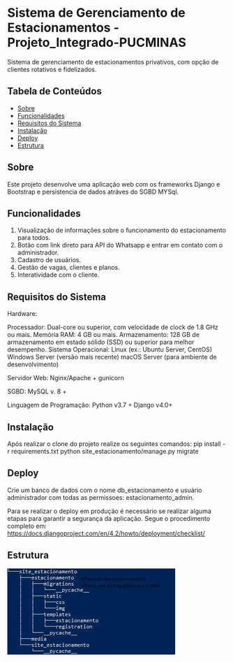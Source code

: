 # Sistema de Gerenciamento de Estacionamentos - Projeto_Integrado-PUCMINAS

Sistema de gerenciamento de estacionamentos privativos, com opção de clientes rotativos
e fidelizados.

## Tabela de Conteúdos

- [Sobre](#sobre)
- [Funcionalidades](#funcionalidades)
- [Requisitos do Sistema](#requisitos-do-sistema)
- [Instalação](#instalação)
- [Deploy](#deploy)
- [Estrutura](#estrutura)


## Sobre

Este projeto desenvolve uma aplicação web com os frameworks Django e Bootstrap e persistencia de dados atráves do SGBD MYSql.

## Funcionalidades

1. Visualização de informações sobre o funcionamento do estacionamento para todos.
2. Botão com link direto para API do Whatsapp e entrar em contato com o administrador.
3. Cadastro de usuários.
4. Gestão de vagas, clientes e planos.
5. Interatividade com o cliente.

## Requisitos do Sistema

Hardware:

Processador: Dual-core ou superior, com velocidade de clock de 1.8 GHz ou mais.
Memória RAM: 4 GB ou mais.
Armazenamento: 128 GB de armazenamento em estado sólido (SSD) ou superior para melhor desempenho.
Sistema Operacional:
    Linux (ex.: Ubuntu Server, CentOS)
    Windows Server (versão mais recente)
    macOS Server (para ambiente de desenvolvimento)

Servidor Web:
Nginx/Apache + gunicorn

SGBD:
MySQL v. 8 +

Linguagem de Programação:
Python v3.7 +
Django v4.0+

## Instalação

Após realizar o clone do projeto realize os seguintes comandos:
pip install -r requirements.txt
python site_estacionamento/manage.py migrate

## Deploy

Crie um banco de dados com o nome db_estacionamento e usuário administrador com
todas as permissoes: estacionamento_admin.

Para se realizar o deploy em produção é necessário se realizar alguma etapas para garantir a segurança
da aplicação. Segue o procedimento completo em:
https://docs.djangoproject.com/en/4.2/howto/deployment/checklist/

## Estrutura 
![Estrutura](https://github.com/gugacosta/Projeto_integrado/blob/main/docs/projectree.JPG)
